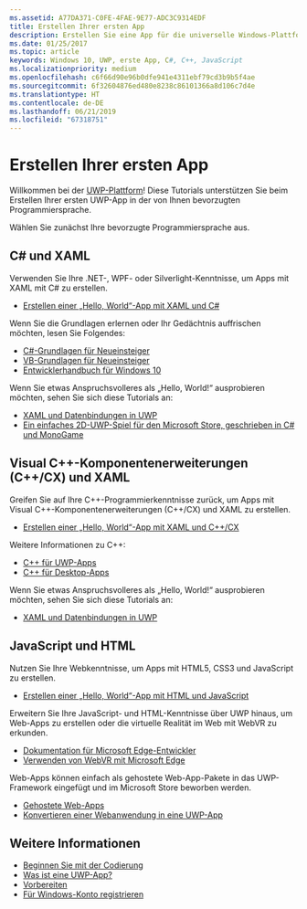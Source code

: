 ```yaml
---
ms.assetid: A77DA371-C0FE-4FAE-9E77-ADC3C9314EDF
title: Erstellen Ihrer ersten App
description: Erstellen Sie eine App für die universelle Windows-Plattform (UWP) für Windows 10 mithilfe Ihrer bevorzugten Programmiersprache.
ms.date: 01/25/2017
ms.topic: article
keywords: Windows 10, UWP, erste App, C#, C++, JavaScript
ms.localizationpriority: medium
ms.openlocfilehash: c6f66d90e96b0dfe941e4311ebf79cd3b9b5f4ae
ms.sourcegitcommit: 6f32604876ed480e8238c86101366a8d106c7d4e
ms.translationtype: HT
ms.contentlocale: de-DE
ms.lasthandoff: 06/21/2019
ms.locfileid: "67318751"
---
```

# <a name="create-your-first-app"></a>Erstellen Ihrer ersten App

Willkommen bei der [UWP-Plattform](universal-application-platform-guide.md)! Diese Tutorials unterstützen Sie beim Erstellen Ihrer ersten UWP-App in der von Ihnen bevorzugten Programmiersprache.

Wählen Sie zunächst Ihre bevorzugte Programmiersprache aus.

## <a name="c-and-xaml"></a>C# und XAML

Verwenden Sie Ihre .NET-, WPF- oder Silverlight-Kenntnisse, um Apps mit XAML mit C# zu erstellen.

* [Erstellen einer „Hello, World“-App mit XAML und C#](create-a-hello-world-app-xaml-universal.md)

Wenn Sie die Grundlagen erlernen oder Ihr Gedächtnis auffrischen möchten, lesen Sie Folgendes:

* [C#-Grundlagen für Neueinsteiger](https://go.microsoft.com/fwlink/?linkid=850801)
* [VB-Grundlagen für Neueinsteiger](https://go.microsoft.com/fwlink/?linkid=850802)
* [Entwicklerhandbuch für Windows 10](https://go.microsoft.com/fwlink/?linkid=850804)

Wenn Sie etwas Anspruchsvolleres als „Hello, World!“ ausprobieren möchten, sehen Sie sich diese Tutorials an:

* [XAML und Datenbindungen in UWP](xaml-basics-intro.md)
* [Ein einfaches 2D-UWP-Spiel für den Microsoft Store, geschrieben in C# und MonoGame](get-started-tutorial-game-mg2d.md)


## <a name="visualc-component-extensions-ccx-and-xaml"></a>Visual C++-Komponentenerweiterungen (C++/CX) und XAML

Greifen Sie auf Ihre C++-Programmierkenntnisse zurück, um Apps mit Visual C++-Komponentenerweiterungen (C++/CX) und XAML zu erstellen.

* [Erstellen einer „Hello, World“-App mit XAML und C++/CX](create-a-basic-windows-10-app-in-cpp.md)

Weitere Informationen zu C++:

* [C++ für UWP-Apps](https://docs.microsoft.com/cpp/cppcx/universal-windows-apps-cpp?view=vs-2019)
* [C++ für Desktop-Apps](https://docs.microsoft.com/cpp/windows/desktop-applications-visual-cpp?view=vs-2019)

Wenn Sie etwas Anspruchsvolleres als „Hello, World!“ ausprobieren möchten, sehen Sie sich diese Tutorials an:

* [XAML und Datenbindungen in UWP](xaml-basics-intro.md)

## <a name="javascript-and-html"></a>JavaScript und HTML

Nutzen Sie Ihre Webkenntnisse, um Apps mit HTML5, CSS3 und JavaScript zu erstellen.

* [Erstellen einer „Hello, World“-App mit HTML und JavaScript](create-a-hello-world-app-js-uwp.md)

Erweitern Sie Ihre JavaScript- und HTML-Kenntnisse über UWP hinaus, um Web-Apps zu erstellen oder die virtuelle Realität im Web mit WebVR zu erkunden.

* [Dokumentation für Microsoft Edge-Entwickler](https://docs.microsoft.com/microsoft-edge/)
* [Verwenden von WebVR mit Microsoft Edge](https://docs.microsoft.com/en-us/microsoft-edge/webvr/)

Web-Apps können einfach als gehostete Web-App-Pakete in das UWP-Framework eingefügt und im Microsoft Store beworben werden.

* [Gehostete Web-Apps](https://developer.microsoft.com/windows/pwa)
* [Konvertieren einer Webanwendung in eine UWP-App](../porting/hwa-create-windows.md)


## <a name="see-also"></a>Weitere Informationen

* [Beginnen Sie mit der Codierung](create-uwp-apps.md)
* [Was ist eine UWP-App?](universal-application-platform-guide.md)
* [Vorbereiten](get-set-up.md)
* [Für Windows-Konto registrieren](sign-up.md)
